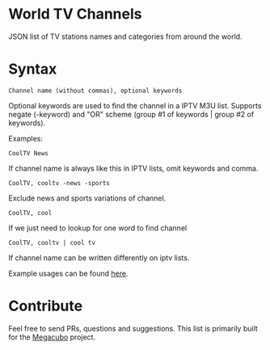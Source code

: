 # World TV Channels
JSON list of TV stations names and categories from around the world.

# Syntax
```
Channel name (without commas), optional keywords
```

Optional keywords are used to find the channel in a IPTV M3U list. Supports negate (-keyword) and "OR" scheme (group #1 of keywords | group #2 of keywords).

Examples:

```
CoolTV News
```
If channel name is always like this in IPTV lists, omit keywords and comma.

```
CoolTV, cooltv -news -sports
```
Exclude news and sports variations of channel.

```
CoolTV, cool
```
If we just need to lookup for one word to find channel

```
CoolTV, cooltv | cool tv
```
If channel name can be written differently on iptv lists.

Example usages can be found [here](https://github.com/efoxbr/world-tv-channels/blob/main/br.json).


# Contribute
Feel free to send PRs, questions and suggestions. This list is primarily built for the [Megacubo](https://github.com/efoxbr/megacubo) project.
